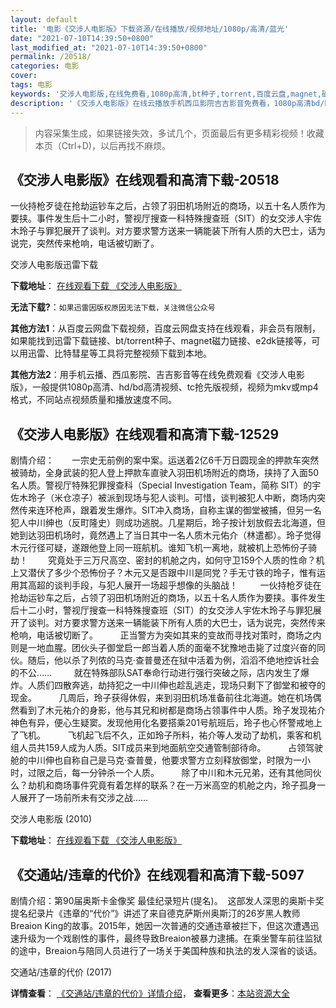 ```yaml
---
layout: default
title: '电影《交涉人电影版》下载资源/在线播放/视频地址/1080p/高清/蓝光'
date: "2021-07-10T14:39:50+0800"
last_modified_at: "2021-07-10T14:39:50+0800"
permalink: /20518/
categories: 电影
cover:
tags: 电影
keywords: '交涉人电影版,在线免费看,1080p高清,bt种子,torrent,百度云盘,magnet,磁力链,迅雷下载资源'
description: '《交涉人电影版》在线云播放手机西瓜影院吉吉影音免费看，1080p高清bd/hd未删减完整版和tc抢先枪版，mkv/mp4格式，附带bt/torrent种子、magnet/磁力链、百度云盘、网盘资源迅雷下载链接'
---
```


>内容采集生成，如果链接失效，多试几个，页面最后有更多精彩视频！收藏本页（Ctrl+D)，以后再找不麻烦。


## 《交涉人电影版》在线观看和高清下载-20518

一伙持枪歹徒在抢劫运钞车之后，占领了羽田机场附近的商场，以五十名人质作为要挟。事件发生后十二小时，警视厅搜查一科特殊搜查班（SIT）的女交涉人宇佐木玲子与罪犯展开了谈判。对方要求警方送来一辆能装下所有人质的大巴士，话为说完，突然传来枪响，电话被切断了。


交涉人电影版迅雷下载

**下载地址**： [在线观看下载 《交涉人电影版》](https://www.993dy.com//vod-detail-id-23460.html) 


**无法下载?**：`如果迅雷因版权原因无法下载，关注微信公众号 `

**其他方法1**：从百度云网盘下载视频，百度云网盘支持在线观看，非会员有限制，如果能找到迅雷下载链接、bt/torrent种子、magnet磁力链接、e2dk链接等，可以用迅雷、比特彗星等工具将完整视频下载到本地。

**其他方法2**：用手机云播、西瓜影院、吉吉影音等在线免费观看《交涉人电影版》，一般提供1080p高清、hd/bd高清视频、tc抢先版视频，视频为mkv或mp4格式，不同站点视频质量和播放速度不同。


## 《交涉人电影版》在线观看和高清下载-12529

剧情介绍：　　一宗史无前例的案中案。运送着2亿6千万日圆现金的押款车突然被骑劫，全身武装的犯人登上押款车直驶入羽田机场附近的商场，挟持了入面50名人质。警视厅特殊犯罪搜查科（Special Investigation Team，简称 SIT）的宇佐木玲子（米仓凉子）被派到现场与犯人谈判。可惜，谈判被犯人中断，商场内突然传来连环枪声，跟着发生爆炸。SIT冲入商场，自称主谋的御堂被捕，但另一名犯人中川绅也（反町隆史）则成功逃脱。几星期后，玲子按计划放假去北海道，但她到达羽田机场时，竟然遇上了当日其中一名人质木元佑介（林遣都）。玲子觉得木元行径可疑，遂跟他登上同一班航机。谁知飞机一离地，就被机上恐怖份子骑劫！ 　　究竟处于三万尺高空、密封的机舱之内，如何守卫159个人质的性命？机上又潜伏了多少个恐怖份子？木元又是否跟中川是同党？手无寸铁的玲子，惟有运用其高超的谈判手段，与犯人展开一场超乎想像的头脑战！           一伙持枪歹徒在抢劫运钞车之后，占领了羽田机场附近的商场，以五十名人质作为要挟。事件发生后十二小时，警视厅搜查一科特殊搜查班（SIT）的女交涉人宇佐木玲子与罪犯展开了谈判。对方要求警方送来一辆能装下所有人质的大巴士，话为说完，突然传来枪响，电话被切断了。         正当警方为突如其来的变故而寻找对策时，商场之内则是一地血腥。团伙头子御堂启一郎当着人质的面毫不犹豫地击毙了过度兴奋的同伙。随后，他以杀了列侬的马克·查普曼还在狱中活着为例，滔滔不绝地控诉社会的不公……         就在特殊部队SAT奉命行动进行强行突破之际，店内发生了爆炸。人质们四散奔逃，劫持犯之一中川伸也趁乱逃走，现场只剩下了御堂和被夺的现金。         几周后，玲子获得休假，来到羽田机场准备前往北海道。她在机场偶然看到了木元祐介的身影，他与其兄和树都是商场占领事件中人质。玲子发现祐介神色有异，便心生疑窦。发现他用化名要搭乘201号航班后，玲子也心怀警戒地上了飞机。         飞机起飞后不久，正如玲子所料，祐介等人发动了劫机，乘客和机组人员共159人成为人质。SIT成员来到地面航空交通管制部待命。         占领驾驶舱的中川伸也自称自己是马克·查普曼，他要求警方立刻释放御堂，时限为一小时，过限之后，每一分钟杀一个人质。         除了中川和木元兄弟，还有其他同伙么？劫机和商场事件究竟有着怎样的联系？在一万米高空的机舱之内，玲子孤身一人展开了一场前所未有交涉之战……


交涉人电影版 (2010)

**下载地址**： [在线观看下载 《交涉人电影版》](https://www.btbtdy.me/btdy/dy6832.html) 


## 《交通站/违章的代价》在线观看和高清下载-5097

剧情介绍：第90届奥斯卡金像奖 最佳纪录短片(提名)。  这部发人深思的奥斯卡奖提名纪录片《违章的“代价”》讲述了来自德克萨斯州奥斯汀的26岁黑人教师Breaion King的故事。2015年，她因一次普通的交通违章被拦下，但这次遭遇迅速升级为一个戏剧性的事件，最终导致Breaion被暴力逮捕。在乘坐警车前往监狱的途中，Breaion与陪同人员进行了一场关于美国种族和执法的发人深省的谈话。


交通站/违章的代价 (2017)

**详情查看**： [《交通站/违章的代价》详情介绍](/movie/5097/)， **查看更多**：[本站资源大全](/movie/t/all/)

